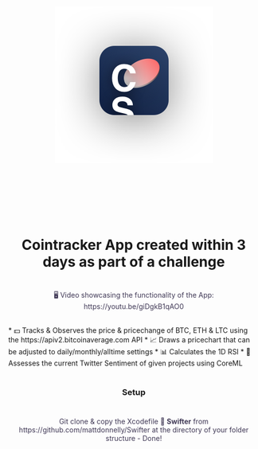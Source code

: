 
<div align=center>
<img align=center src="appLogo.png" alt="Coinsignals Logo" width="317" height="315">
<br/><br/><br/>  
<p style="color: #403956; margin-top: 40px;">

</p>
<br/><br/>

<h1>Cointracker App created within 3 days as part of a challenge</h1>
<p style="color: #403956; margin-top: 40px;">
🖥 Video showcasing the functionality of the App:
https://youtu.be/giDgkB1qAO0</p><br/>

<div align=left>
* 💵 Tracks & Observes the price & pricechange of BTC, ETH & LTC using the https://apiv2.bitcoinaverage.com API
* 📈 Draws a pricechart that can be adjusted to daily/monthly/alltime settings
* 📊 Calculates the 1D RSI 
* 🧠 Assesses the current Twitter Sentiment of given projects using CoreML
</div>

</br>
<h3>Setup</h3>
<p style="color: #403956; margin-top: 40px;">
Git clone & copy the Xcodefile  📄 <b>Swifter</b> from https://github.com/mattdonnelly/Swifter at the directory of your folder structure - Done!</p><br/>
